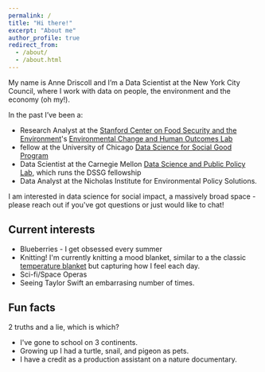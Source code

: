 ```yaml
---
permalink: /
title: "Hi there!"
excerpt: "About me"
author_profile: true
redirect_from: 
  - /about/
  - /about.html
---
```



My name is Anne Driscoll and I’m a Data Scientist at the New York City Council, where I work with data on people, the environment and the economy (oh my!).

In the past I’ve been a:
* Research Analyst at the [Stanford Center on Food Security and the Environment](https://fsi.stanford.edu/people/anne-driscoll)'s [Environmental Change and Human Outcomes Lab](https://echolabs.squarespace.com/news)
* fellow at the University of Chicago [Data Science for Social Good Program](https://www.dssgfellowship.org/europe/2018-fellows-staff-europe/) 
* Data Scientist at the Carnegie Mellon [Data Science and Public Policy Lab](http://www.datasciencepublicpolicy.org/), which runs the DSSG fellowship 
* Data Analyst at the Nicholas Institute for Environmental Policy Solutions.


I am interested in data science for social impact, a massively broad space - please reach out if you've got questions or just would like to chat!

## Current interests

* Blueberries - I get obsessed every summer
* Knitting! I'm currently knitting a mood blanket, similar to a the classic [temperature blanket](https://www.temperature-blanket.com/) but capturing how I feel each day.
* Sci-fi/Space Operas
* Seeing Taylor Swift an embarrasing number of times.


## Fun facts

2 truths and a lie, which is which?
* I've gone to school on 3 continents.
* Growing up I had a turtle, snail, and pigeon as pets.
* I have a credit as a production assistant on a nature documentary. 